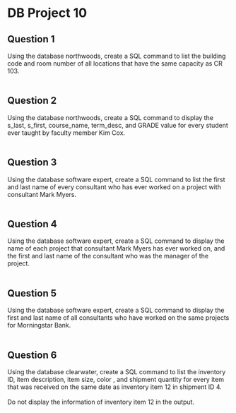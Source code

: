 # DB Project 10
## Question 1
Using the database northwoods, create a SQL command to list the building
code and room number of all locations that have the same capacity as CR 103.<br><br>
## Question 2
Using the database northwoods, create a SQL command to display the
s_last, s_first, course_name, term_desc, and GRADE value for every student
ever taught by faculty member Kim Cox.<br><br>
## Question 3
Using the database software expert, create a SQL command to list the first
and last name of every consultant who has ever worked on a project with
consultant Mark Myers.<br><br>
## Question 4
Using the database software expert, create a SQL command to display the
name of each project that consultant Mark Myers has ever worked on, and the
first and last name of the consultant who was the manager of the project.<br><br>
## Question 5
Using the database software expert, create a SQL command to display the
first and last name of all consultants who have worked on the same projects for
Morningstar Bank.<br><br>
## Question 6
Using the database clearwater, create a SQL command to list the inventory
ID, item description, item size, color , and shipment quantity for every item that
was received on the same date as inventory item 12 in shipment ID 4.<br><br>Do not
display the information of inventory item 12 in the output.
